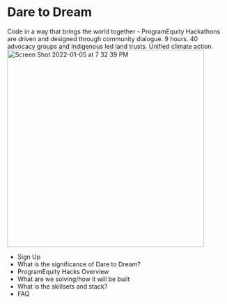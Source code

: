 # Dare to Dream 

Code in a way that brings the world together - ProgramEquity Hackathons are driven and designed through community dialogue. 9 hours. 40 advocacy groups and Indigenous led land trusts. Unified climate action.
<img width="452" alt="Screen Shot 2022-01-05 at 7 32 39 PM" src="https://user-images.githubusercontent.com/9143339/148340342-6cd023c9-7a15-4ede-b2ec-d1b06805136a.png">





- Sign Up 
- What is the significance of Dare to Dream?
- ProgramEquity Hacks Overview 
- What are we solving/how it will be built
- What is the skillsets and stack?
- FAQ 
